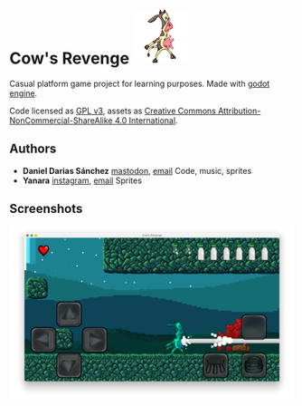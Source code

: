 # Cow's Revenge ![](Sprites/Charasets/Player/idle/player_idle1.png)

Casual platform game project for learning purposes. Made with [godot engine](https://godotengine.org/).

Code licensed as [GPL v3](LICENSE_CODE), assets as [Creative Commons Attribution-NonCommercial-ShareAlike 4.0 International](https://creativecommons.org/licenses/by-nc-sa/4.0/).

## Authors
  - **Daniel Darias Sánchez** [mastodon](https://mastodon.social/@darias), [email](dariasteam94@gmail.com)
      Code, music, sprites
  - **Yanara** [instagram](https://www.instagram.com/needafreefall/), [email](needafreefall-@hotmail.com)
        Sprites

## Screenshots

![](Screenshots/1.png)
